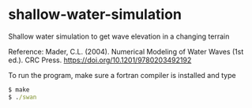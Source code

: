 # shallow-water-simulation
Shallow water simulation to get wave elevation in a changing terrain

Reference:
Mader, C.L. (2004). Numerical Modeling of Water Waves (1st ed.). CRC Press. https://doi.org/10.1201/9780203492192

To run the program, make sure a fortran compiler is installed and type
```cmd
$ make
$ ./swan
```
